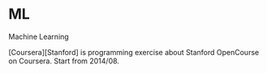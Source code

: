 ML
==

Machine Learning 


[Coursera][Stanford] is programming exercise about Stanford OpenCourse on Coursera. 
                    Start from 2014/08.
